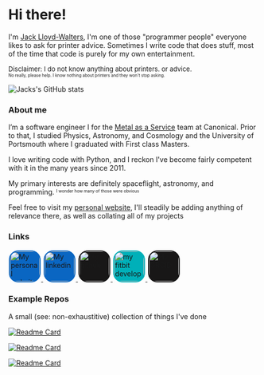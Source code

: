 <!--
**SK1Y101/sk1y101** is a ✨ _special_ ✨ repository because its `README.md` (this file) appears on your GitHub profile.

Here are some ideas to get you started:

- 🔭 I’m currently working on ...
- 🌱 I’m currently learning ...
- 👯 I’m looking to collaborate on ...
- 🤔 I’m looking for help with ...
- 💬 Ask me about ...
- 📫 How to reach me: ...
- 😄 Pronouns: ...
- ⚡ Fun fact: ...
-->

# Hi there!

I'm [Jack Lloyd-Walters](https://lloydwaltersj.com/), I'm one of those "programmer people" everyone likes to ask for printer advice. Sometimes I write code that does stuff, most of the time that code is purely for my own entertainment.

<font size="2">
  Disclaimer: I do not know anything about printers. or advice.
</font></br>
<font size="1">
  <sup>
    No really, please help. I know nothing about printers and they won't stop asking.
  </sup>
</font>

![Jacks's GitHub stats](https://github-readme-stats.vercel.app/api?username=sk1y101&show_icons=true&include_all_commits=true?count_private=true&theme=algolia&border_radius=20)

### About me

I’m a software engineer I for the [Metal as a Service](https://maas.io/) team at Canonical. Prior to that, I studied Physics, Astronomy, and Cosmology and the University of Portsmouth where I graduated with First class Masters.

I love writing code with Python, and I reckon I've become fairly competent with it in the many years since 2011.

My primary interests are definitely spaceflight, astronomy, and programming.
<font size="1"><sup>I wonder how many of those were obvious</sup></font>

Feel free to visit my [personal website](https://lloydwaltersj.com/), I'll steadily be adding anything of relevance there, as well as collating all of my projects

### Links
<a href="https://lloydwaltersj.com/">
  <img height="60" src="https://simpleicons.org/icons/githubpages.svg" style="background: #0A66C2; border: 1px solid white; border-radius: 20px; padding: 2px 2px 2px 2px;" alt="My personal website"/>
</a>

<a href="https://www.linkedin.com/in/jack-lloyd-walters/">
  <img height="60" src="https://simpleicons.org/icons/linkedin.svg" style="background: #0A66C2; border: 1px solid white; border-radius: 20px; padding: 2px 2px 2px 2px;" alt="My linkedin"/>
</a>

<a href="https://github.com/SK1Y101">
  <img height="60" src="https://simpleicons.org/icons/github.svg" style="background: #181717; border: 1px solid white; border-radius: 20px; padding: 2px 2px 2px 2px;" alt="My github"/>
</a>

<a href="https://gallery.fitbit.com/developer/2a6141ed-bacb-4d31-9ab6-4557e8cd80be">
  <img height="60" src="https://simpleicons.org/icons/fitbit.svg" style="background: #00B0B9; border: 1px solid white; border-radius: 20px; padding: 2px 2px 2px 2px;" alt="my fitbit developer page"/>
</a>

<a href="https://orcid.org/0000-0003-2186-1582">
  <img height="60" src="https://simpleicons.org/icons/orcid.svg" style="background: #181717; border: 1px solid white; border-radius: 20px; padding: 2px 2px 2px 2px;" alt="My ORCID"/>
</a>

### Example Repos
A small (see: non-exhaustitive) collection of things I've done

[![Readme Card](https://github-readme-stats.vercel.app/api/pin/?username=maas&repo=maas&theme=algolia&border_radius=20)]([https://github.com/SK1Y101/TransitProject](https://github.com/maas/maas))

[![Readme Card](https://github-readme-stats.vercel.app/api/pin/?username=SK1Y101&repo=TransitProject&theme=algolia&border_radius=20)](https://github.com/SK1Y101/TransitProject)

[![Readme Card](https://github-readme-stats.vercel.app/api/pin/?username=SK1Y101&repo=PoketchFitbit&theme=algolia&border_radius=20)](https://github.com/SK1Y101/PoketchFitbit)

